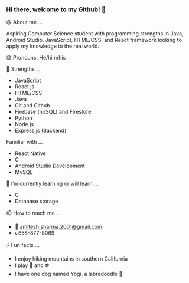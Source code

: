 ### Hi there, welcome to my Github! 👋

:smiley: About me ... 

  Aspiring Computer Science student with programming strengths in Java, 
  Android Studio, JavaScript, HTML/CSS, and React framework looking to 
  apply my knowledge to the real world.

😄 Pronouns: He/him/his

  :muscle: Strengths ...
  - JavaScript
  - React.js
  - HTML/CSS
  - Java
  - Git and Github
  - Firebase (noSQL) and Firestore
  - Python
  - Node.js
  - Express.js (Backend)
  
  Familiar with ...
  - React Native
  - C
  - Android Studio Development
  - MySQL
  
  🌱 I’m currently learning or will learn ...
  - C
  - Database storage
  
  📫 How to reach me ...  
  - :email: amitesh.sharma.2001@gmail.com
  - :telephone_receiver: 858-877-8069  
  
    
  ⚡ Fun facts ...
  - I enjoy hiking mountains in southern California
  - I play :basketball: and :soccer: 
  - I have one dog named Yogi, a labradoodle :dog:
    

